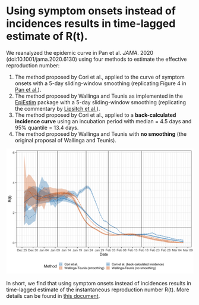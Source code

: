 # Using symptom onsets instead of incidences results in time-lagged estimate of R(t).

We reanalyzed the epidemic curve in Pan et al. *JAMA*. 2020 (doi:10.1001/jama.2020.6130) using four methods to estimate the effective reproduction number:

1. The method proposed by Cori et al., applied to the curve of symptom onsets with a 5-day sliding-window smoothing (replicating Figure 4 in [Pan et al.](https://jamanetwork.com/journals/jama/fullarticle/2764658)).
2. The method proposed by Wallinga and Teunis as implemented in the [EpiEstim](https://cran.r-project.org/web/packages/EpiEstim/EpiEstim.pdf) package with a 5-day sliding-window smoothing (replicating the commentary by [Lipsitch et al.](https://github.com/keyajoshi/Pan_response)).
3. The method proposed by Cori et al., applied to a **back-calculated incidence curve** using an incubation period with median = 4.5 days and 95% quantile = 13.4 days.
4. The method proposed by Wallinga and Teunis with **no smoothing** (the original proposal of Wallinga and Teunis).

![Re-analysis of the epidemic curve in Figure 1 of Pan et al.](rt_four_methods.png)

In short, we find that using symptom onsets instead of incidences results in time-lagged estimate of the instantaneous reproduction number R(t). More details can be found in [this document](jama_comment.pdf).
